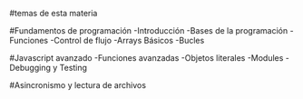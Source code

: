 #temas de esta materia 

#Fundamentos de programación
-Introducción
-Bases de la programación
-Funciones
-Control de flujo
-Arrays Básicos
-Bucles

#Javascript avanzado
-Funciones avanzadas
-Objetos literales
-Modules
-Debugging y Testing

#Asincronismo y lectura de archivos